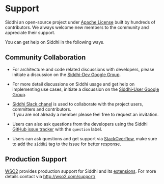 # Support

Siddhi an open-source project under [Apache License](../../license/) built by hundreds of contributors. We always welcome new members to the community and appreciate their support. 

You can get help on Siddhi in the following ways.

## Community Collaboration 

* For architecture and code related discussions with developers, please initiate a discussion on the [Siddhi-Dev Google Group](https://groups.google.com/forum/#!forum/siddhi-dev).

* For more detail discussions on Siddhi usage and get help on implementing use cases, initiate a discussion on the [Siddhi-User Google Group](https://groups.google.com/forum/#!forum/siddhi-user). 

* [Siddhi Slack chanel](https://siddhi-io.slack.com/) is used to collaborate with the project users, committers and contributors.<br/> 
  If you are not already a member please feel free to request an invitation. 

<div class="slackInvite">                            
<div id="CommunityInviter"></div>
<script>
  window.CommunityInviterAsyncInit = function () {
    CommunityInviter.init({
      app_url:'siddhi',
      team_id:'siddhi-io'
   })
  };

  (function(d, s, id){
    var js, fjs = d.getElementsByTagName(s)[0];
    if (d.getElementById(id)) {return;}
    js = d.createElement(s); js.id = id;
    js.src = "https://communityinviter.com/js/communityinviter.js";
    fjs.parentNode.insertBefore(js, fjs);
  }(document, 'script', 'Community_Inviter'));
</script>
</div>   

* Users can also ask questions from the developers using the Siddhi [GitHub issue tracker](https://github.com/siddhi-io/siddhi/issues) with the `question` label.

* Users can ask questions and get support via [StackOverflow](https://stackoverflow.com/questions/tagged/siddhi), make sure to add the `siddhi` tag to the issue for better response.

## Production Support

[WSO2](https://wso2.com/) provides production support for Siddhi and its <a target="_blank" href="../en/_latest_version_/docs/extensions/">extensions</a>. For more details contact via <a target="_blank" href="http://wso2.com/support?utm_source=gitanalytics&utm_campaign=gitanalytics_Jul17">http://wso2.com/support/</a>
